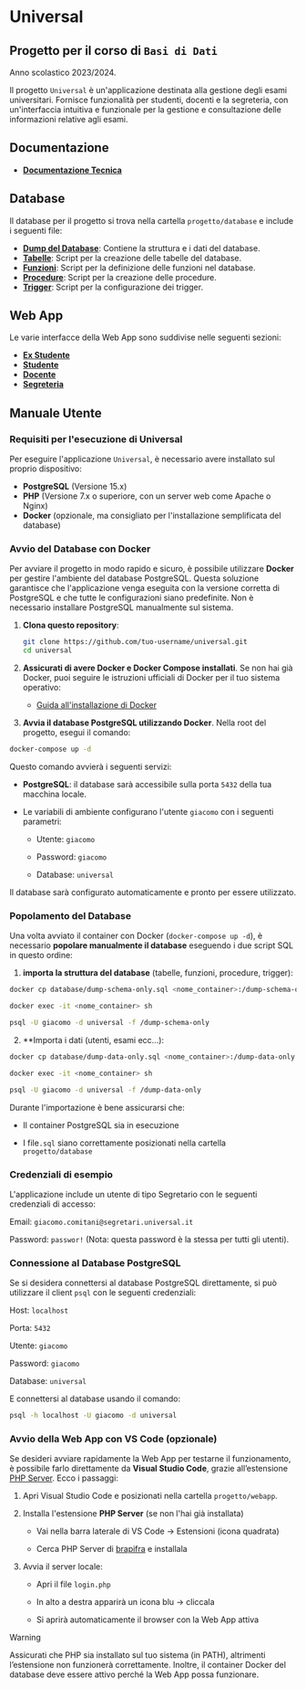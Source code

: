 # **Universal**

## **Progetto per il corso di `Basi di Dati`**
Anno scolastico 2023/2024.

Il progetto `Universal` è un'applicazione destinata alla gestione degli esami universitari. Fornisce funzionalità per studenti, docenti e la segreteria, con un'interfaccia intuitiva e funzionale per la gestione e consultazione delle informazioni relative agli esami.

## **Documentazione**

- **[Documentazione Tecnica](progetto/docs/documentazione_tecnica.md)**

## **Database**

Il database per il progetto si trova nella cartella `progetto/database` e include i seguenti file:

- **[Dump del Database](progetto/database/dump.sql)**: Contiene la struttura e i dati del database.
- **[Tabelle](progetto/database/tables.sql)**: Script per la creazione delle tabelle del database.
- **[Funzioni](progetto/database/function.sql)**: Script per la definizione delle funzioni nel database.
- **[Procedure](progetto/database/procedure.sql)**: Script per la creazione delle procedure.
- **[Trigger](progetto/database/trigger.sql)**: Script per la configurazione dei trigger.

## **Web App**

Le varie interfacce della Web App sono suddivise nelle seguenti sezioni:

- **[Ex Studente](progetto/webapp/ex_studente/)**
- **[Studente](progetto/webapp/studente/)**
- **[Docente](progetto/webapp/docente/)**
- **[Segreteria](progetto/webapp/segreteria/)**

## **Manuale Utente**

### **Requisiti per l'esecuzione di Universal**

Per eseguire l'applicazione `Universal`, è necessario avere installato sul proprio dispositivo:

- **PostgreSQL** (Versione 15.x)
- **PHP** (Versione 7.x o superiore, con un server web come Apache o Nginx)
- **Docker** (opzionale, ma consigliato per l'installazione semplificata del database)

### **Avvio del Database con Docker**

Per avviare il progetto in modo rapido e sicuro, è possibile utilizzare **Docker** per gestire l'ambiente del database PostgreSQL. Questa soluzione garantisce che l'applicazione venga eseguita con la versione corretta di PostgreSQL e che tutte le configurazioni siano predefinite. Non è necessario installare PostgreSQL manualmente sul sistema.

1. **Clona questo repository**:

   ```bash
   git clone https://github.com/tuo-username/universal.git
   cd universal
   ```

2. **Assicurati di avere Docker e Docker Compose installati**. Se non hai già Docker, puoi seguire le istruzioni ufficiali di Docker per il tuo sistema operativo:

    - [Guida all'installazione di Docker](https://docs.docker.com/get-started/get-docker/)

3. **Avvia il database PostgreSQL utilizzando Docker**. Nella root del progetto, esegui il comando:

```bash
docker-compose up -d
```
Questo comando avvierà i seguenti servizi:

- **PostgreSQL**: il database sarà accessibile sulla porta `5432` della tua macchina locale.

- Le variabili di ambiente configurano l'utente `giacomo` con i seguenti parametri:

    - Utente: `giacomo`

    - Password: `giacomo`

    - Database: `universal`

Il database sarà configurato automaticamente e pronto per essere utilizzato.

### **Popolamento del Database**

Una volta avviato il container con Docker (`docker-compose up -d`), è necessario **popolare manualmente il database** eseguendo i due script SQL in questo ordine:

1. **importa la struttura del database** (tabelle, funzioni, procedure, trigger):

```bash
docker cp database/dump-schema-only.sql <nome_container>:/dump-schema-only.sql

docker exec -it <nome_container> sh

psql -U giacomo -d universal -f /dump-schema-only
```

2. **Importa i dati (utenti, esami ecc...):

```bash
docker cp database/dump-data-only.sql <nome_container>:/dump-data-only.sql

docker exec -it <nome_container> sh

psql -U giacomo -d universal -f /dump-data-only
```

Durante l'importazione è bene assicurarsi che:

- Il container PostgreSQL sia in esecuzione

- I file`.sql` siano correttamente posizionati nella cartella `progetto/database`

### **Credenziali di esempio**

L'applicazione include un utente di tipo Segretario con le seguenti credenziali di accesso:

Email: `giacomo.comitani@segretari.universal.it`

Password: `passwor!` (Nota: questa password è la stessa per tutti gli utenti).

### **Connessione al Database PostgreSQL**

Se si desidera connettersi al database PostgreSQL direttamente, si può utilizzare il client `psql` con le seguenti credenziali:

Host: `localhost`

Porta: `5432`

Utente: `giacomo`

Password: `giacomo`

Database: `universal`

E connettersi al database usando il comando:

```bash
psql -h localhost -U giacomo -d universal
```
### Avvio della Web App con VS Code (opzionale)

Se desideri avviare rapidamente la Web App per testarne il funzionamento, è possibile farlo direttamente da **Visual Studio Code**, grazie all’estensione [PHP Server](https://github.com/brapifra/vscode-phpserver). Ecco i passaggi:

1. Apri Visual Studio Code e posizionati nella cartella `progetto/webapp`.

2. Installa l'estensione **PHP Server** (se non l'hai già installata)

    - Vai nella barra laterale di VS Code → Estensioni (icona quadrata)

    - Cerca PHP Server di [brapifra](https://github.com/brapifra) e installala

3. Avvia il server locale:

    - Apri il file `login.php`

    - In alto a destra apparirà un icona blu -> cliccala

    - Si aprirà automaticamente il browser con la Web App attiva

>[!warning]
> Assicurati che PHP sia installato sul tuo sistema (in PATH), altrimenti l’estensione non funzionerà correttamente. Inoltre, il container Docker del database deve essere attivo perché la Web App possa funzionare.